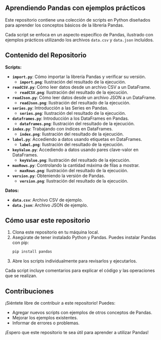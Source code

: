 ## Aprendiendo Pandas con ejemplos prácticos

Este repositorio contiene una colección de scripts en Python diseñados para aprender los conceptos básicos de la librería Pandas. 

Cada script se enfoca en un aspecto específico de Pandas, ilustrado con ejemplos prácticos utilizando los archivos  `data.csv` y `data.json` incluídos. 

## Contenido del Repositorio

**Scripts:**

* **`import.py`**: Cómo importar la librería Pandas y verificar su versión.
  * **`import.png`**: Ilustración del resultado de la ejecución.
* **`readCSV.py`**: Cómo leer datos desde un archivo CSV a un DataFrame.
  * **`readCSV.png`**: Ilustración del resultado de la ejecución.
* **`readJson.py`**: Cómo leer datos desde un archivo JSON a un DataFrame.
  * **`readJson.png`**: Ilustración del resultado de la ejecución.
* **`series.py`**: Introducción a las Series en Pandas.
  * **`series.png`**: Ilustración del resultado de la ejecución.
* **`dataframes.py`**: Introducción a los DataFrames en Pandas.
  * **`dataframes.png`**: Ilustración del resultado de la ejecución.
* **`index.py`**: Trabajando con índices en DataFrames.
  * **`index.png`**: Ilustración del resultado de la ejecución.
* **`label.py`**: Accediendo a datos usando etiquetas en DataFrames.
  * **`label.png`**: Ilustración del resultado de la ejecución.
* **`keyValue.py`**: Accediendo a datos usando pares clave-valor en DataFrames.
  * **`keyValue.png`**: Ilustración del resultado de la ejecución.
* **`maxRows.py`**: Controlando la cantidad máxima de filas a mostrar.
  * **`maxRows.png`**: Ilustración del resultado de la ejecución.
* **`version.py`**: Obteniendo la versión de Pandas.
  * **`version.png`**: Ilustración del resultado de la ejecución.

**Datos:**

* **`data.csv`**: Archivo CSV de ejemplo.
* **`data.json`**: Archivo JSON de ejemplo.

## Cómo usar este repositorio

1. Clona este repositorio en tu máquina local.
2. Asegúrate de tener instalado Python y Pandas. Puedes instalar Pandas con pip: 
   ```bash
   pip install pandas
   ```
3. Abre los scripts individualmente para revisarlos y ejecutarlos. 

Cada script incluye comentarios para explicar el código y las operaciones que se realizan. 

## Contribuciones

¡Siéntete libre de contribuir a este repositorio! Puedes:

* Agregar nuevos scripts con ejemplos de otros conceptos de Pandas.
* Mejorar los ejemplos existentes.
* Informar de errores o problemas.

¡Espero que este repositorio te sea útil para aprender a utilizar Pandas!
